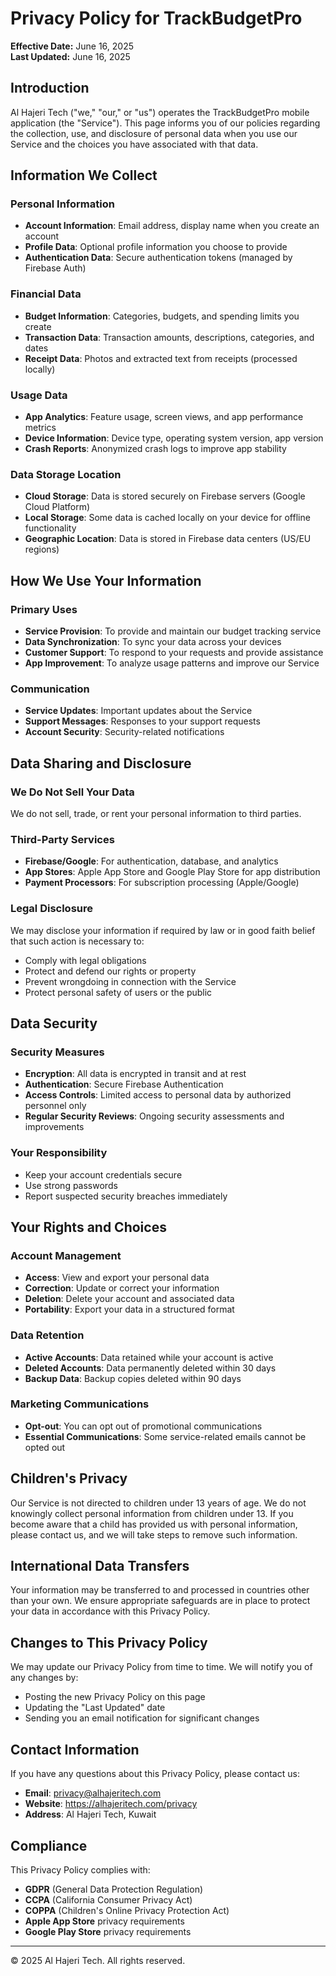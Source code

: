 # Privacy Policy for TrackBudgetPro

**Effective Date:** June 16, 2025  
**Last Updated:** June 16, 2025

## Introduction

Al Hajeri Tech ("we," "our," or "us") operates the TrackBudgetPro mobile application (the "Service"). This page informs you of our policies regarding the collection, use, and disclosure of personal data when you use our Service and the choices you have associated with that data.

## Information We Collect

### Personal Information

- **Account Information**: Email address, display name when you create an account
- **Profile Data**: Optional profile information you choose to provide
- **Authentication Data**: Secure authentication tokens (managed by Firebase Auth)

### Financial Data

- **Budget Information**: Categories, budgets, and spending limits you create
- **Transaction Data**: Transaction amounts, descriptions, categories, and dates
- **Receipt Data**: Photos and extracted text from receipts (processed locally)

### Usage Data

- **App Analytics**: Feature usage, screen views, and app performance metrics
- **Device Information**: Device type, operating system version, app version
- **Crash Reports**: Anonymized crash logs to improve app stability

### Data Storage Location

- **Cloud Storage**: Data is stored securely on Firebase servers (Google Cloud Platform)
- **Local Storage**: Some data is cached locally on your device for offline functionality
- **Geographic Location**: Data is stored in Firebase data centers (US/EU regions)

## How We Use Your Information

### Primary Uses

- **Service Provision**: To provide and maintain our budget tracking service
- **Data Synchronization**: To sync your data across your devices
- **Customer Support**: To respond to your requests and provide assistance
- **App Improvement**: To analyze usage patterns and improve our Service

### Communication

- **Service Updates**: Important updates about the Service
- **Support Messages**: Responses to your support requests
- **Account Security**: Security-related notifications

## Data Sharing and Disclosure

### We Do Not Sell Your Data

We do not sell, trade, or rent your personal information to third parties.

### Third-Party Services

- **Firebase/Google**: For authentication, database, and analytics
- **App Stores**: Apple App Store and Google Play Store for app distribution
- **Payment Processors**: For subscription processing (Apple/Google)

### Legal Disclosure

We may disclose your information if required by law or in good faith belief that such action is necessary to:

- Comply with legal obligations
- Protect and defend our rights or property
- Prevent wrongdoing in connection with the Service
- Protect personal safety of users or the public

## Data Security

### Security Measures

- **Encryption**: All data is encrypted in transit and at rest
- **Authentication**: Secure Firebase Authentication
- **Access Controls**: Limited access to personal data by authorized personnel only
- **Regular Security Reviews**: Ongoing security assessments and improvements

### Your Responsibility

- Keep your account credentials secure
- Use strong passwords
- Report suspected security breaches immediately

## Your Rights and Choices

### Account Management

- **Access**: View and export your personal data
- **Correction**: Update or correct your information
- **Deletion**: Delete your account and associated data
- **Portability**: Export your data in a structured format

### Data Retention

- **Active Accounts**: Data retained while your account is active
- **Deleted Accounts**: Data permanently deleted within 30 days
- **Backup Data**: Backup copies deleted within 90 days

### Marketing Communications

- **Opt-out**: You can opt out of promotional communications
- **Essential Communications**: Some service-related emails cannot be opted out

## Children's Privacy

Our Service is not directed to children under 13 years of age. We do not knowingly collect personal information from children under 13. If you become aware that a child has provided us with personal information, please contact us, and we will take steps to remove such information.

## International Data Transfers

Your information may be transferred to and processed in countries other than your own. We ensure appropriate safeguards are in place to protect your data in accordance with this Privacy Policy.

## Changes to This Privacy Policy

We may update our Privacy Policy from time to time. We will notify you of any changes by:

- Posting the new Privacy Policy on this page
- Updating the "Last Updated" date
- Sending you an email notification for significant changes

## Contact Information

If you have any questions about this Privacy Policy, please contact us:

- **Email**: privacy@alhajeritech.com
- **Website**: https://alhajeritech.com/privacy
- **Address**: Al Hajeri Tech, Kuwait

## Compliance

This Privacy Policy complies with:

- **GDPR** (General Data Protection Regulation)
- **CCPA** (California Consumer Privacy Act)
- **COPPA** (Children's Online Privacy Protection Act)
- **Apple App Store** privacy requirements
- **Google Play Store** privacy requirements

---

© 2025 Al Hajeri Tech. All rights reserved.
